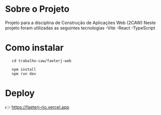 # Sobre o Projeto

Projeto para a disciplina de Construção de Aplicações Web (2CAW) 
Neste projeto foram utilizadas as seguintes tecnologias
-Vite
-React
-TypeScript

# Como instalar



```git clone [link do projeto]
   cd trabalho-caw/faeterj-web

   npm install
   npm run dev
```


# Deploy
👉 https://faeterj-rio.vercel.app

